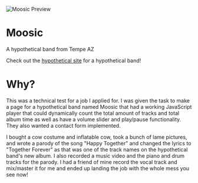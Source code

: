 ![Moosic Preview](https://github.com/elisemalin/Moosic/blob/master/moosic-header.jpg)

# Moosic
A hypothetical band from Tempe AZ

Check out the <a href="https://elisemalin.github.io/Moosic/">hypothetical site</a> for a hypothetical band!

# Why?
This was a technical test for a job I applied for. I was given the task to make a page for a hypothetical band named Moosic that had a working JavaScript player that could dynamically count the total amount of tracks and total album time as well as have a volume slider and play/pause functionality. They also wanted a contact form implemented.

I bought a cow costume and inflatable cow, took a bunch of lame pictures, and wrote a parody of the song "Happy Together" and changed the lyrics to "Together Forever" as that was one of the track names on the hypothetical band's new album. I also recorded a music video and the piano and drum tracks for the parody. I had a friend of mine record the vocal track and mix/master it for me and ended up landing the job with the whole mess you see now!
